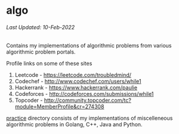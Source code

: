 algo
====

###### *Last Updated: 10-Feb-2022*

Contains my implementations of algorithmic problems from various algorithmic problem portals.

Profile links on some of these sites

1. Leetcode - https://leetcode.com/troubledmind/
2. Codechef - http://www.codechef.com/users/while1 
3. Hackerrank - https://www.hackerrank.com/paulie
4. Codeforces - http://codeforces.com/submissions/while1
5. Topcoder - http://community.topcoder.com/tc?module=MemberProfile&cr=274308

[practice](https://github.com/paulrahul/algo/tree/master/practice) directory consists of my implementations of miscelleneous algorithmic problems in Golang, C++, Java and Python. 
